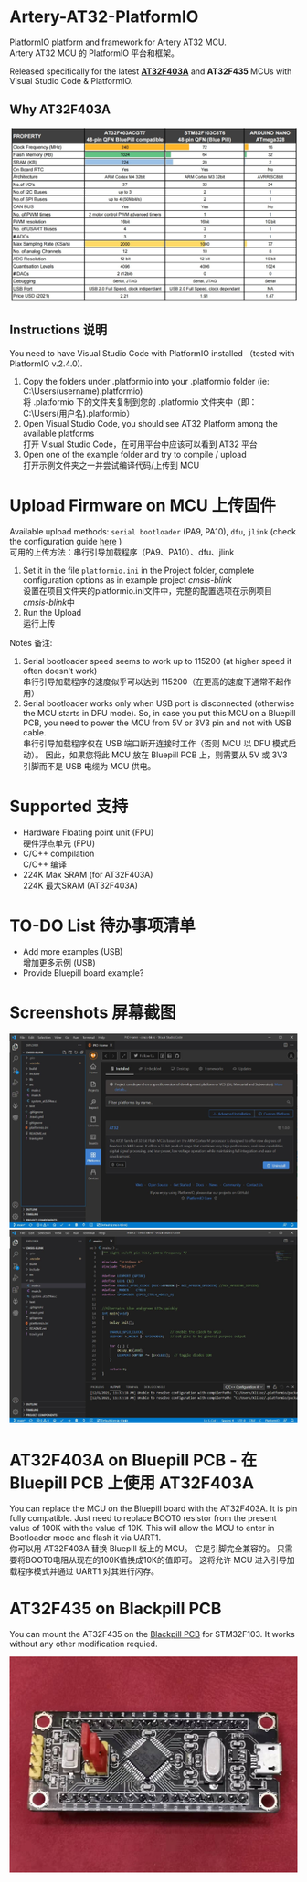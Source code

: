 # Artery-AT32-PlatformIO
 PlatformIO platform and framework for Artery AT32 MCU.<br>
 Artery AT32 MCU 的 PlatformIO 平台和框架。

Released specifically for the latest **[AT32F403A](https://www.arterychip.com/en/product/AT32F403A.jsp)** and **AT32F435** MCUs with Visual Studio Code & PlatformIO.

## Why AT32F403A
![MCU Comparison](Docs/MCU_Comparison.jpg "MCU Comparison")

## Instructions 说明
You need to have Visual Studio Code with PlatformIO installed （tested with PlatformIO v.2.4.0). 
1) Copy the folders under .platformio into your .platformio folder (ie: C:\Users\(username)\.platformio)<br>
将 .platformio 下的文件夹复制到您的 .platformio 文件夹中（即：C:\Users\(用户名)\.platformio）
3) Open Visual Studio Code, you should see AT32 Platform among the available platforms<br>
打开 Visual Studio Code，在可用平台中应该可以看到 AT32 平台
4) Open one of the example folder and try to compile / upload<br>
打开示例文件夹之一并尝试编译代码/上传到 MCU

# Upload Firmware on MCU 上传固件
Available upload methods: `serial bootloader` (PA9, PA10), `dfu`, `jlink` (check the configuration guide [here](https://github.com/martinloren/Artery-AT32-PlatformIO/blob/main/JLINK.md) )<br>
可用的上传方法：串行引导加载程序（PA9、PA10）、dfu、jlink
1) Set it in the file `platformio.ini` in the Project folder, complete configuration options as in example project *cmsis-blink*<br>
设置在项目文件夹的platformio.ini文件中，完整的配置选项在示例项目*cmsis-blink*中
2) Run the Upload<br>
运行上传

Notes 备注: 
1) Serial bootloader speed seems to work up to 115200 (at higher speed it often doesn't work)<br>
串行引导加载程序的速度似乎可以达到 115200（在更高的速度下通常不起作用）
2) Serial bootloader works only when USB port is disconnected (otherwise the MCU starts in DFU mode). So, in case you put this MCU on a Bluepill PCB, you need to power the MCU from 5V or 3V3 pin and not with USB cable.<br>
串行引导加载程序仅在 USB 端口断开连接时工作（否则 MCU 以 DFU 模式启动）。 因此，如果您将此 MCU 放在 Bluepill PCB 上，则需要从 5V 或 3V3 引脚而不是 USB 电缆为 MCU 供电。

# Supported 支持
- Hardware Floating point unit (FPU)<br>
硬件浮点单元 (FPU)
- C/C++ compilation<br>
C/C++ 编译
- 224K Max SRAM (for AT32F403A)<br>
224K 最大SRAM (AT32F403A)

# TO-DO List 待办事项清单
- Add more examples (USB)<br>
增加更多示例 (USB)
- Provide Bluepill board example?

# Screenshots 屏幕截图
![VSCode Platform](Docs/VSCode_PlatformIO_2.jpg "VSCode Platform")
![VSCode Platform](Docs/VSCode_PlatformIO_1.jpg "VSCode Platform")

# AT32F403A on Bluepill PCB - 在 Bluepill PCB 上使用 AT32F403A
You can replace the MCU on the Bluepill board with the AT32F403A. It is pin fully compatible.
Just need to replace BOOT0 resistor from the present value of 100K with the value of 10K. This will allow the MCU to enter in Bootloader mode and flash it via UART1.<br>
你可以用 AT32F403A 替换 Bluepill 板上的 MCU。 它是引脚完全兼容的。
只需要将BOOT0电阻从现在的100K值换成10K的值即可。 这将允许 MCU 进入引导加载程序模式并通过 UART1 对其进行闪存。

# AT32F435 on Blackpill PCB
You can mount the AT32F435 on the [Blackpill PCB](https://item.taobao.com/item.htm?spm=a230r.1.14.44.458014682yTbFh&id=661526858750&ns=1&abbucket=11#detail) for STM32F103. It works without any other modification requied.

![AT32F435](Docs/AT32F435.jpg "AT32F435 on BLackpill board")

